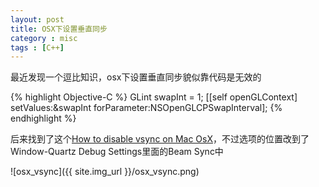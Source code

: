 ```yaml
---
layout: post
title: OSX下设置垂直同步
category : misc
tags : [C++]
---
```


最近发现一个逗比知识，osx下设置垂直同步貌似靠代码是无效的

{% highlight Objective-C %}
GLint swapInt = 1;
[[self openGLContext] setValues:&swapInt forParameter:NSOpenGLCPSwapInterval];
{% endhighlight %}

后来找到了这个[How to disable vsync on Mac OsX](http://stackoverflow.com/questions/12345730/how-to-disable-vsync-on-mac-osx)，不过选项的位置改到了Window-Quartz Debug Settings里面的Beam Sync中

![osx_vsync]({{ site.img_url }}/osx_vsync.png)